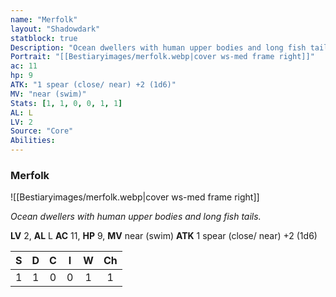 ```yaml
---
name: "Merfolk"
layout: "Shadowdark"
statblock: true
Description: "Ocean dwellers with human upper bodies and long fish tails."
Portrait: "[[Bestiaryimages/merfolk.webp|cover ws-med frame right]]"
ac: 11
hp: 9
ATK: "1 spear (close/ near) +2 (1d6)"
MV: "near (swim)"
Stats: [1, 1, 0, 0, 1, 1]
AL: L
LV: 2
Source: "Core"
Abilities:
---
```


### Merfolk

![[Bestiaryimages/merfolk.webp|cover ws-med frame right]]

_Ocean dwellers with human upper bodies and long fish tails._

**LV** 2, **AL** L
**AC** 11, **HP** 9, **MV** near (swim)
**ATK** 1 spear (close/ near) +2 (1d6)

|  S  |  D  |  C  |  I  |  W  |  Ch  |
|:---:|:---:|:---:|:---:|:---:|:----:|
| 1 | 1 | 0 | 0 | 1 | 1 |

